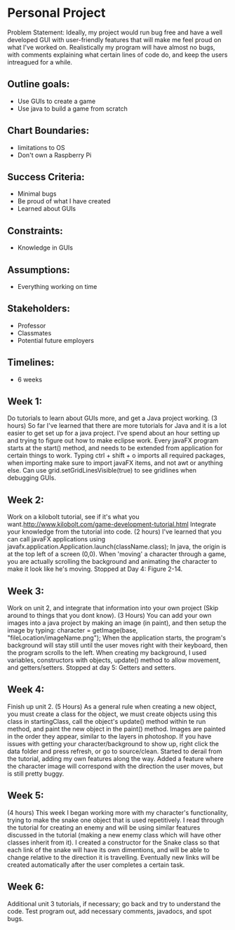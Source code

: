 # Personal Project
Problem Statement: Ideally, my project would run bug free and have a well developed GUI with user-friendly features that will make me feel proud on what I've worked on. Realistically my program will have almost no bugs, with comments explaining what certain lines of code do, and keep the users intreagued for a while.

## Outline goals: 
<ul>
  <li> Use GUIs to create a game </li>
  <li> Use java to build a game from scratch </li>
</ul>

## Chart Boundaries: 
<ul>
  <li> limitations to OS </li>
  <li> Don't own a Raspberry Pi </li>
</ul>

## Success Criteria: 
<ul>
  <li> Minimal bugs </li>
  <li> Be proud of what I have created </li>
  <li>Learned about GUIs </li>
</ul>

## Constraints: 
<ul>
  <li> Knowledge in GUIs </li>
</ul>

## Assumptions: 

<ul>
  <li> Everything working on time </li>
</ul>

## Stakeholders: 

<ul>
  <li> Professor </li>
  <li> Classmates </li>
  <li> Potential future employers </li>
</ul>

## Timelines:
<ul>
  <li>6 weeks </li>
</ul>

## Week 1:
Do tutorials to learn about GUIs more, and get a Java project working. (3 hours)
So far I've learned that there are more tutorials for Java and it is a lot easier to get set up for a java project.
I've spend about an hour setting up and trying to figure out how to make eclipse work. Every javaFX program starts at the start() method, and needs to be extended from application for certain things to work. Typing ctrl + shift + o imports all required packages, when importing make sure to import javaFX items, and not awt or anything else. Can use grid.setGridLinesVisible(true) to see gridlines when debugging GUIs.

## Week 2:
Work on a kilobolt tutorial, see if it's what you want.http://www.kilobolt.com/game-development-tutorial.html Integrate your knowledge from the tutorial into code. (2 hours)
I've learned that you can call javaFX applications using javafx.application.Application.launch(className.class); In java, the origin is at the top left of a screen (0,0). When 'moving' a character through a game, you are actually scrolling the background and animating the character to make it look like he's moving. Stopped at Day 4: Figure 2-14.

## Week 3:
Work on unit 2, and integrate that information into your own project (Skip around to things that you dont know). (3 Hours)
You can add your own images into a java project by making an image (in paint), and then setup the image by typing: character = getImage(base, "fileLocation/imageName.png"); When the application starts, the program's background will stay still until the user moves right with their keyboard, then the program scrolls to the left. When creating my background, I used variables, constructors with objects, update() method to allow movement, and getters/setters. Stopped at day 5: Getters and setters.

## Week 4:
Finish up unit 2. (5 Hours) As a general rule when creating a new object, you must create a class for the object, we must create objects using this class in startingClass, call the object's update() method within te run method, and paint the new object in the paint() method. Images are painted in the order they appear, similar to the layers in photoshop. If you have issues with getting your character/background to show up, right click the data folder and press refresh, or go to source/clean. Started to derail from the tutorial, adding my own features along the way. Added a feature where the character image will correspond with the direction the user moves, but is still pretty buggy.

## Week 5:
(4 hours) This week I began working more with my character's functionality, trying to make the snake one object that is used repetitively. I read through the tutorial for creating an enemy and will be using similar features discussed in the tutorial (making a new enemy class which will have other classes inherit from it). I created a constructor for the Snake class so that each link of the snake will have its own dimentions, and will be able to change relative to the direction it is travelling. Eventually new links will be created automatically after the user completes a certain task.

## Week 6:
Additional unit 3 tutorials, if necessary; go back and try to understand the code. Test program out, add necessary comments, javadocs, and spot bugs.
